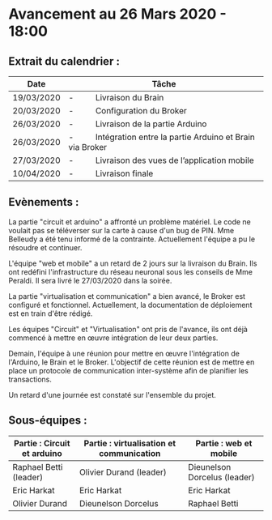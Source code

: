 # Avancement au 26 Mars 2020 - 18:00



## Extrait du calendrier :

| Date       | Tâche                                                               |
|------------|---------------------------------------------------------------------|
| 19/03/2020 | \-          Livraison du Brain                                      |
| 20/03/2020 | \-          Configuration du Broker                                 |
| 26/03/2020 | \-          Livraison de la partie Arduino                          |
| 26/03/2020 | \-          Intégration entre la partie Arduino et Brain via Broker |
| 27/03/2020 | \-          Livraison des vues de l’application mobile              |
| 10/04/2020 | \-          Livraison finale                                        |

## Evènements :

La partie "circuit et arduino" a affronté un problème matériel. Le code ne voulait pas se téléverser sur la carte à cause d'un bug de PIN. Mme Belleudy a été tenu informé de la contrainte. Actuellement l'équipe a pu le résoudre et continuer.

L'équipe "web et mobile" a un retard de 2 jours sur la livraison du Brain. Ils ont redéfini l'infrastructure du réseau neuronal sous les conseils de Mme Peraldi. Il sera livré le 27/03/2020 dans la soirée.

La partie "virtualisation et communication" a bien avancé, le Broker est configuré et fonctionnel. Actuellement, la documentation de déploiement est en train d'être rédigé.

Les équipes "Circuit" et "Virtualisation" ont pris de l'avance, ils ont déjà commencé à mettre en œuvre intégration de leur deux parties.

Demain, l'équipe à une réunion pour mettre en œuvre l'intégration de l'Arduino, le Brain et le Broker. L'objectif de cette réunion est de mettre en place un protocole de communication inter-système afin de planifier les transactions.

Un retard d'une journée est constaté sur l'ensemble du projet.



## Sous-équipes :

| Partie : Circuit et arduino | Partie : virtualisation et communication | Partie : web et mobile         |
|-----------------------------|------------------------------------------|--------------------------------|
| Raphael Betti \(leader\)    | Olivier Durand \(leader\)                | Dieunelson Dorcelus \(leader\) |
| Eric Harkat                 | Eric Harkat                              | Eric Harkat                    |
| Olivier Durand              | Dieunelson Dorcelus                      | Raphael Betti                  |